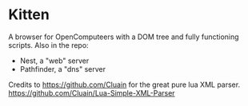 # Kitten
A browser for OpenComputeers with a DOM tree and fully functioning scripts.
Also in the repo:
- Nest, a "web" server
- Pathfinder, a "dns" server

Credits to https://github.com/Cluain for the great pure lua XML parser.
https://github.com/Cluain/Lua-Simple-XML-Parser
